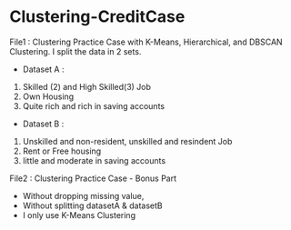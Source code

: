 # Clustering-CreditCase


File1 : Clustering Practice Case with K-Means, Hierarchical, and DBSCAN Clustering. 
I split the data in 2 sets. 
- Dataset A :
1. Skilled (2) and High Skilled(3) Job
2. Own Housing
3. Quite rich and rich in saving accounts
- Dataset B :
1. Unskilled and non-resident, unskilled and resindent Job
2. Rent or Free housing
3. little and moderate in saving accounts


File2 : Clustering Practice Case - Bonus Part
- Without dropping missing value,
- Without splitting datasetA & datasetB 
- I only use K-Means Clustering

